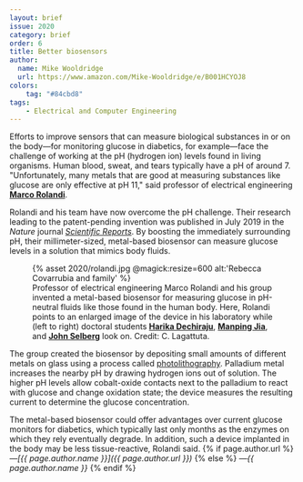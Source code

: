 ```yaml
---
layout: brief
issue: 2020
category: brief
order: 6
title: Better biosensors
author:
  name: Mike Wooldridge
  url: https://www.amazon.com/Mike-Wooldridge/e/B001HCYOJ8
colors:
    tag: "#84cbd8"
tags:
    - Electrical and Computer Engineering
---
```

Efforts to improve sensors that can measure biological substances in or
on the body&mdash;for monitoring glucose in diabetics, for example&mdash;face
the challenge of working at the pH (hydrogen ion) levels found in living
organisms. Human blood, sweat, and tears typically have a pH of around
&#55;. "Unfortunately, many metals that are good at measuring substances
like glucose are only effective at pH 11," said professor of electrical
engineering [**Marco
Rolandi**](https://rolandi.soe.ucsc.edu/index.html).

Rolandi and his team have now overcome the pH challenge. Their research
leading to the patent-pending invention was published in July 2019 in
the *Nature* journal [*Scientific
Reports*](https://www.nature.com/articles/s41598-019-46302-9). By
boosting the immediately surrounding pH, their millimeter-sized,
metal-based biosensor can measure glucose levels in a solution that
mimics body fluids.
<figure class="">
  {% asset 2020/rolandi.jpg @magick:resize=600 alt:'Rebecca
Covarrubia and family' %}<figcaption>Professor of electrical engineering Marco Rolandi and his group invented
a metal-based biosensor for measuring glucose in pH-neutral fluids like
those found in the human body. Here, Rolandi points to an enlarged image
of the device in his laboratory while (left to right) doctoral students
<strong><a href="https://rolandi.soe.ucsc.edu/people/harika.html">Harika Dechiraju</a></strong>, <strong><a href="https://rolandi.soe.ucsc.edu/people/manping.html">Manping Jia</a></strong>, and <strong><a href="https://rolandi.soe.ucsc.edu/people/jack.html">John Selberg</a></strong> look on.
Credit: C. Lagattuta.</figcaption>
</figure>

The group created the biosensor by depositing small amounts of different
metals on glass using a process called
[photolithography](https://en.wikipedia.org/wiki/Photolithography).
Palladium metal increases the nearby pH by drawing hydrogen ions out of
solution. The higher pH levels allow cobalt-oxide contacts next to the
palladium to react with glucose and change oxidation state; the device
measures the resulting current to determine the glucose concentration.

The metal-based biosensor could offer advantages over current glucose
monitors for diabetics, which typically last only months as the enzymes
on which they rely eventually degrade. In addition, such a device
implanted in the body may be less tissue-reactive, Rolandi said.
{% if page.author.url %}
 *&mdash;[{{ page.author.name }}]({{ page.author.url }})*
{% else %}
*&mdash;{{ page.author.name }}*
{% endif %}
